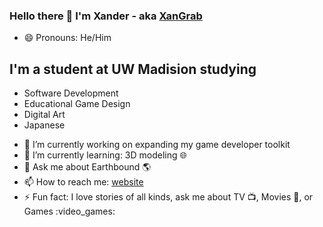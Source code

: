 ### Hello there 👋 I'm Xander - aka [XanGrab][website]

- 😄 Pronouns: He/Him

## I'm a student at UW Madision studying 
* Software Development
* Educational Game Design
* Digital Art
* Japanese


- 🔭 I’m currently working on expanding my game developer toolkit
- 🌱 I’m currently learning: 3D modeling :globe_with_meridians:
- 💬 Ask me about Earthbound :earth_americas:
- 📫 How to reach me: [website]
- :zap: Fun fact: I love stories of all kinds, ask me about TV :tv:, Movies :movie_camera:, or Games :video_games:

[website]: https://xandergrabowski.com/

